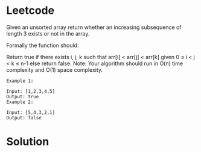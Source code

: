 # Leetcode

Given an unsorted array return whether an increasing subsequence of length 3 exists or not in the array.

Formally the function should:

Return true if there exists i, j, k
such that arr[i] < arr[j] < arr[k] given 0 ≤ i < j < k ≤ n-1 else return false.
Note: Your algorithm should run in O(n) time complexity and O(1) space complexity.

```
Example 1:

Input: [1,2,3,4,5]
Output: true
Example 2:

Input: [5,4,3,2,1]
Output: false
```

# Solution


